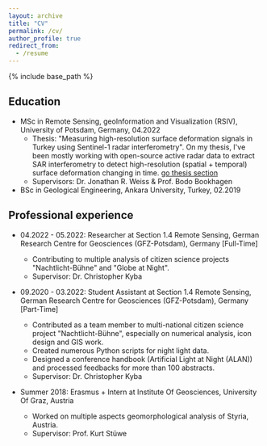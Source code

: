 ```yaml
---
layout: archive
title: "CV"
permalink: /cv/
author_profile: true
redirect_from:
  - /resume
---
```


{% include base_path %}

## Education
* MSc in Remote Sensing, geoInformation and Visualization (RSIV), University of Potsdam, Germany,  04.2022
  * Thesis: "Measuring high-resolution surface deformation signals in Turkey using Sentinel-1 radar interferometry". On my thesis, I've been mostly working with open-source active radar data to extract SAR interferometry to detect high-resolution (spatial + temporal) surface deformation changing in time. [go thesis section](https://yigit.rocks/thesis/)
  * Supervisors: Dr. Jonathan R. Weiss & Prof. Bodo Bookhagen
* BSc in Geological Engineering, Ankara University, Turkey, 02.2019

## Professional experience
* 04.2022 - 05.2022: Researcher at Section 1.4 Remote Sensing, German Research Centre for Geosciences (GFZ-Potsdam), Germany [Full-Time]
  * Contributing to multiple analysis of citizen science projects "Nachtlicht-Bühne" and "Globe at Night".
  * Supervisor: Dr. Christopher Kyba

* 09.2020 - 03.2022: Student Assistant at Section 1.4 Remote Sensing, German Research Centre for Geosciences (GFZ-Potsdam), Germany [Part-Time]
  * Contributed as a team member to multi-national citizen science project "Nachtlicht-Bühne", especially on numerical analysis, icon design and GIS work.
  * Created numerous Python scripts for night light data.
  * Designed a conference handbook (Artificial Light at Night (ALAN)) and processed feedbacks for more than 100 abstracts.
  * Supervisor: Dr. Christopher Kyba

* Summer 2018: Erasmus + Intern at Institute Of Geosciences, University Of Graz, Austria
  * Worked on multiple aspects geomorphological analysis of Styria, Austria.
  * Supervisor: Prof. Kurt Stüwe
  
